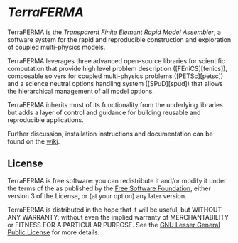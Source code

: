 # *TerraFERMA*

TerraFERMA is the *Transparent Finite Element Rapid Model Assembler*, a software system for the  rapid and reproducible construction and exploration of  coupled  multi-physics models.  

TerraFERMA leverages three advanced open-source libraries for scientific computation that provide high level problem description
([FEniCS][fenics]), composable solvers for coupled multi-physics problems ([PETSc][petsc])
and a science neutral options handling system ([SPuD][spud]) that allows the hierarchical management of all model options.  
  
TerraFERMA inherits most of its functionality from the underlying libraries but adds a layer of control and guidance for building
reusable and reproducible applications.

Further discussion, installation instructions and documentation can be found on the [wiki](https://bitbucket.org/tferma/tferma/wiki/).

## License
TerraFERMA is free software: you can redistribute it and/or modify it under the terms of the as
published by the [Free Software Foundation](http://www.fsf.org), either version 3 of the License, or (at your option) any later version.

TerraFERMA is distributed in the hope that it will be useful, but WITHOUT ANY WARRANTY; without even the implied warranty of MERCHANTABILITY or FITNESS FOR A PARTICULAR PURPOSE.  See the [GNU Lesser General Public License](http://www.gnu.org/licenses/) for more details.

